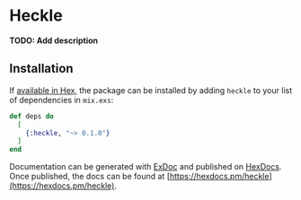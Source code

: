 # Heckle

**TODO: Add description**

## Installation

If [available in Hex](https://hex.pm/docs/publish), the package can be installed
by adding `heckle` to your list of dependencies in `mix.exs`:

```elixir
def deps do
  [
    {:heckle, "~> 0.1.0"}
  ]
end
```

Documentation can be generated with [ExDoc](https://github.com/elixir-lang/ex_doc)
and published on [HexDocs](https://hexdocs.pm). Once published, the docs can
be found at [https://hexdocs.pm/heckle](https://hexdocs.pm/heckle).

